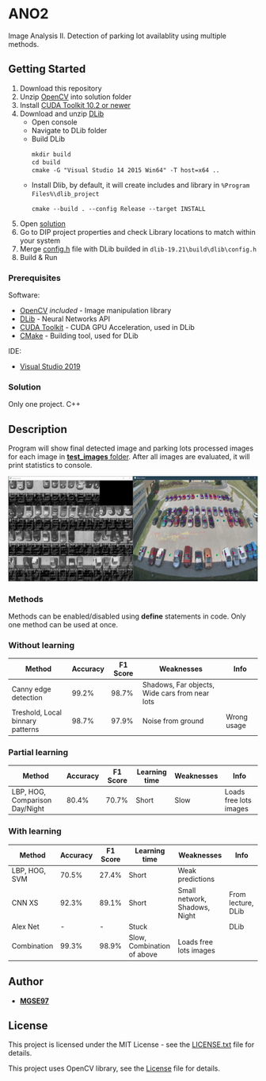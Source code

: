 # ANO2

Image Analysis II. Detection of parking lot availablity using multiple methods.


## Getting Started

1. Download this repository
2. Unzip [OpenCV](opencv.zip) into solution folder
3. Install [CUDA Toolkit 10.2 or newer](https://developer.nvidia.com/cuda-10.2-download-archive?target_os=Windows&target_arch=x86_64&target_version=10&target_type=exenetwork)
4. Download and unzip [DLib](http://dlib.net/compile.html)
    - Open console
    - Navigate to DLib folder
    - Build DLib
      ```
      mkdir build
      cd build
      cmake -G "Visual Studio 14 2015 Win64" -T host=x64 ..
      ```
    - Install Dlib, by default, it will create includes and library in `%Program Files%\dlib_project`
      ```
      cmake --build . --config Release --target INSTALL
      ```
5. Open [solution](DIP.sln)  
6. Go to DIP project properties and check Library locations to match within your system
7. Merge [config.h](DIP/config.h) file with DLib builded in `dlib-19.21\build\dlib\config.h`
8. Build & Run

### Prerequisites

Software:
* [OpenCV](https://opencv.org/) *included* - Image manipulation library
* [DLib](http://dlib.net/) - Neural Networks API
* [CUDA Toolkit](https://developer.nvidia.com/cuda-toolkit) - CUDA GPU Acceleration, used in DLib
* [CMake](https://cmake.org/) - Building tool, used for DLib

IDE:
* [Visual Studio 2019](https://visualstudio.microsoft.com/cs/vs/)

### Solution

Only one project. C++

## Description

Program will show final detected image and parking lots processed images for each image in [**test_images** folder](DIP/test_images).
After all images are evaluated, it will print statistics to console.

![GUI visualization](Resources/M_Combo.png)

### Methods

Methods can be enabled/disabled using **define** statements in code.
Only one method can be used at once.

### Without learning

|Method|Accuracy|F1 Score|Weaknesses|Info|
|------|--------|--------|----------|----|
|Canny edge detection|99.2%|98.7%|Shadows, Far objects, Wide cars from near lots||
|Treshold, Local binnary patterns|98.7%|97.9%|Noise from ground|Wrong usage|

### Partial learning

|Method|Accuracy|F1 Score|Learning time|Weaknesses|Info|
|------|--------|--------|-------------|----------|----|
|LBP, HOG, Comparison Day/Night|80.4%|70.7%|Short|Slow|Loads free lots images|

### With learning

|Method|Accuracy|F1 Score|Learning time|Weaknesses|Info|
|------|--------|--------|-------------|----------|----|
|LBP, HOG, SVM|70.5%|27.4%|Short|Weak predictions||
|CNN XS|92.3%|89.1%|Short|Small network, Shadows, Night|From lecture, DLib|
|Alex Net|-|-|Stuck||DLib|                       
|Combination|99.3%|98.9%|Slow, Combination of above|Loads free lots images|

## Author

* [**MGSE97**](https://github.com/MGSE97)

## License

This project is licensed under the MIT License - see the [LICENSE.txt](LICENSE.txt) file for details.

This project uses OpenCV library, see the [License](OpenCV-License.txt) file for details.
